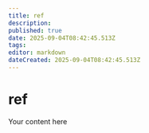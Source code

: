 ```yaml
---
title: ref
description: 
published: true
date: 2025-09-04T08:42:45.513Z
tags: 
editor: markdown
dateCreated: 2025-09-04T08:42:45.513Z
---
```


# ref
Your content here